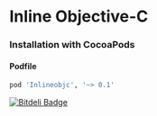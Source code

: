 # Inline Objective-C

### Installation with CocoaPods
#### Podfile
```ruby
pod 'Inlineobjc', '~> 0.1'
```


[![Bitdeli Badge](https://d2weczhvl823v0.cloudfront.net/OlehKulykov/inlineobjc/trend.png)](https://bitdeli.com/free "Bitdeli Badge")

